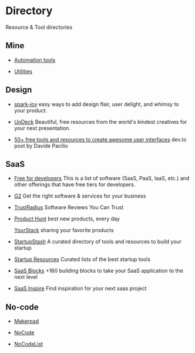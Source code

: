 # Directory

Resource & Tool directories

## Mine

- [Automation tools](./automation.md)

- [Utilities](./utilities.md)

## Design

- [spark-joy](https://github.com/sw-yx/spark-joy) easy ways to add design flair, user delight, and whimsy to your product.

- [UnDeck](https://undeck.co/) Beautiful, free resources from the world's kindest creatives for your next presentation.

- [50+ free tools and resources to create awesome user interfaces](https://dev.to/davidepacilio/50-free-tools-and-resources-to-create-awesome-user-interfaces-1c1b) dev.to post by Davide Pacilio

## SaaS

- [Free for developers](https://free-for.dev/) This is a list of software (SaaS, PaaS, IaaS, etc.) and other offerings that have free tiers for developers.

- [G2](https://www.g2.com/) Get the right software & services for your business

- [TrustRadius](https://www.trustradius.com/) Software Reviews You Can Trust

- [Product Hunt]() best new products, every day

  [YourStack](https://yourstack.com/) sharing your favorite products

- [StartupStash](https://startupstash.com/) A curated directory of tools and resources to build your startup

- [Startup Resources](https://startupresources.io/) Curated lists of the best startup tools

- [SaaS Blocks](https://saasblocks.io/) +160 building blocks to take your SaaS application to the next level

- [SaaS Inspire](https://saasinspire.com/) Find inspiration for your next saas project

## No-code

- [Makerpad](https://www.makerpad.co/tools)

- [NoCode](https://www.nocode.tech/)

- [NoCodeList](https://nocodelist.co/)
